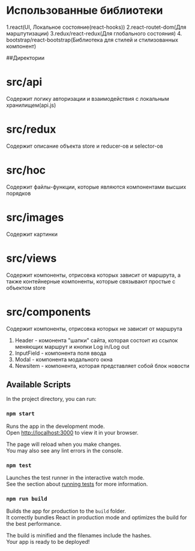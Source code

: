 

# Использованные библиотеки 
1.react(UI, Локальное состояние(react-hooks))
2.react-routet-dom(Для марштутизации)
3.redux/react-redux(Для глобального состояния)
4. bootstrap/react-bootstrap(Библиотека для стилей и стилизованных компонент)

##Директории

# src/api
  Содержит логику авторизации и взаимодействия с локальным хранилищем(api.js)
  
# src/redux
  Содержит описание объекта store и reducer-ов и selector-ов
  
# src/hoc
  Содержит файлы-функции, которые являются компонентами высших порядков
  
# src/images
  Содержит картинки
# src/views
  Содержит компоненты, отрисовка которых зависит от маршрута, а также контейнерные компоненты, которые связывают простые с объектом store

# src/components
  Содержит компоненты, отрисовка которых не зависит от маршрута
  1. Header - комонента "шапки" сайта, которая состоит из ссылок меняющих маршрут и кнопки Log in/Log out
  2. InputField - компонента поля ввода
  3. Modal - компонента модального окна
  4. Newsitem - компонента, которая представляет собой блок новости

## Available Scripts

In the project directory, you can run:

### `npm start`

Runs the app in the development mode.\
Open [http://localhost:3000](http://localhost:3000) to view it in your browser.

The page will reload when you make changes.\
You may also see any lint errors in the console.

### `npm test`

Launches the test runner in the interactive watch mode.\
See the section about [running tests](https://facebook.github.io/create-react-app/docs/running-tests) for more information.

### `npm run build`

Builds the app for production to the `build` folder.\
It correctly bundles React in production mode and optimizes the build for the best performance.

The build is minified and the filenames include the hashes.\
Your app is ready to be deployed!

